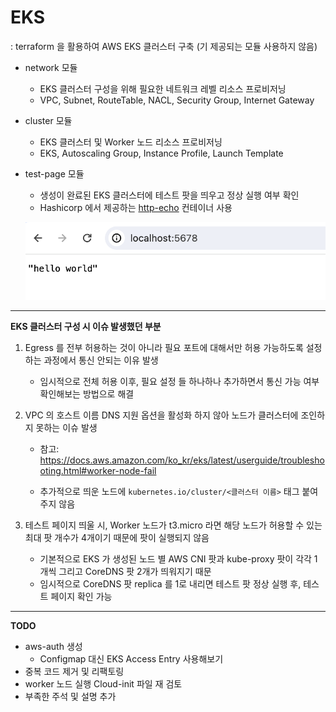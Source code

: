 # EKS
: terraform 을 활용하여 AWS EKS 클러스터 구축 (기 제공되는 모듈 사용하지 않음)

- network 모듈
  - EKS 클러스터 구성을 위해 필요한 네트워크 레벨 리소스 프로비저닝
  - VPC, Subnet, RouteTable, NACL, Security Group, Internet Gateway
- cluster 모듈
  - EKS 클러스터 및 Worker 노드 리소스 프로비저닝
  - EKS, Autoscaling Group, Instance Profile, Launch Template
- test-page 모듈
  - 생성이 완료된 EKS 클러스터에 테스트 팟을 띄우고 정상 실행 여부 확인
  - Hashicorp 에서 제공하는 [http-echo](https://hub.docker.com/r/hashicorp/http-echo/) 컨테이너 사용

  ![test-page](./test-page.png)

----

**EKS 클러스터 구성 시 이슈 발생했던 부분**
1. Egress 를 전부 허용하는 것이 아니라 필요 포트에 대해서만 허용 가능하도록 설정 하는 과정에서 통신 안되는 이유 발생
  
    - 임시적으로 전체 허용 이후, 필요 설정 들 하나하나 추가하면서 통신 가능 여부 확인해보는 방법으로 해결

2. VPC 의 호스트 이름 DNS 지원 옵션을 활성화 하지 않아 노드가 클러스터에 조인하지 못하는 이슈 발생
  
    - 참고: https://docs.aws.amazon.com/ko_kr/eks/latest/userguide/troubleshooting.html#worker-node-fail
  
    - 추가적으로 띄운 노드에 `kubernetes.io/cluster/<클러스터 이름>` 태그 붙여주지 않음

3. 테스트 페이지 띄울 시, Worker 노드가 t3.micro 라면 해당 노드가 허용할 수 있는 최대 팟 개수가 4개이기 때문에 팟이 실행되지 않음
    
    - 기본적으로 EKS 가 생성된 노드 별 AWS CNI 팟과 kube-proxy 팟이 각각 1개씩 그리고 CoreDNS 팟 2개가 띄워지기 때문
    - 임시적으로 CoreDNS 팟 replica 를 1로 내리면 테스트 팟 정상 실행 후, 테스트 페이지 확인 가능

----

**TODO**
- aws-auth 생성
  - Configmap 대신 EKS Access Entry 사용해보기
- 중복 코드 제거 및 리팩토링
- worker 노드 실행 Cloud-init 파일 재 검토
- 부족한 주석 및 설명 추가